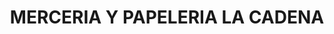 ---
title: "MERCERIA Y PAPELERIA LA CADENA"
url: /cholula-puebla/merceria-y-papeleria-la-cadena/
shop: material de oficina
---